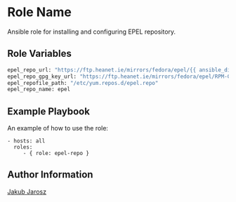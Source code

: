 Role Name
=========

Ansible role for installing and configuring EPEL repository.

Role Variables
--------------

```bash
epel_repo_url: "https://ftp.heanet.ie/mirrors/fedora/epel/{{ ansible_distribution_major_version }}/{{ ansible_architecture }}/"
epel_repo_gpg_key_url: "https://ftp.heanet.ie/mirrors/fedora/epel/RPM-GPG-KEY-EPEL-{{ ansible_distribution_major_version }}"
epel_repofile_path: "/etc/yum.repos.d/epel.repo"
epel_repo_name: epel
```

Example Playbook
----------------

An example of how to use the role:

    - hosts: all
      roles:
         - { role: epel-repo }


Author Information
------------------

[Jakub Jarosz](https://twitter.com/qba73)
